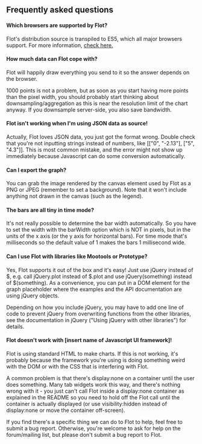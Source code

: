 ## Frequently asked questions ##

#### Which browsers are supported by Flot? ####

Flot's distribution source is transpiled to ES5, which all major browsers support.
For more information, [check here.](https://caniuse.com/#feat=es5)

#### How much data can Flot cope with? ####

Flot will happily draw everything you send to it so the answer
depends on the browser.

1000 points is not a problem, but as soon as you start having more
points than the pixel width, you should probably start thinking about
downsampling/aggregation as this is near the resolution limit of the
chart anyway. If you downsample server-side, you also save bandwidth.


#### Flot isn't working when I'm using JSON data as source! ####

Actually, Flot loves JSON data, you just got the format wrong.
Double check that you're not inputting strings instead of numbers,
like [["0", "-2.13"], ["5", "4.3"]]. This is most common mistake, and
the error might not show up immediately because Javascript can do some
conversion automatically.


#### Can I export the graph? ####

You can grab the image rendered by the canvas element used by Flot
as a PNG or JPEG (remember to set a background). Note that it won't
include anything not drawn in the canvas (such as the legend).


#### The bars are all tiny in time mode? ####

It's not really possible to determine the bar width automatically.
So you have to set the width with the barWidth option which is NOT in
pixels, but in the units of the x axis (or the y axis for horizontal
bars). For time mode that's milliseconds so the default value of 1
makes the bars 1 millisecond wide.


#### Can I use Flot with libraries like Mootools or Prototype? ####

Yes, Flot supports it out of the box and it's easy! Just use jQuery
instead of $, e.g. call jQuery.plot instead of $.plot and use
jQuery(something) instead of $(something). As a convenience, you can
put in a DOM element for the graph placeholder where the examples and
the API documentation are using jQuery objects.

Depending on how you include jQuery, you may have to add one line of
code to prevent jQuery from overwriting functions from the other
libraries, see the documentation in jQuery ("Using jQuery with other
libraries") for details.


#### Flot doesn't work with [insert name of Javascript UI framework]! ####

Flot is using standard HTML to make charts. If this is not working,
it's probably because the framework you're using is doing something
weird with the DOM or with the CSS that is interfering with Flot.

A common problem is that there's display:none on a container until the
user does something. Many tab widgets work this way, and there's
nothing wrong with it - you just can't call Flot inside a display:none
container as explained in the README so you need to hold off the Flot
call until the container is actually displayed (or use
visibility:hidden instead of display:none or move the container
off-screen).

If you find there's a specific thing we can do to Flot to help, feel
free to submit a bug report. Otherwise, you're welcome to ask for help
on the forum/mailing list, but please don't submit a bug report to
Flot.
